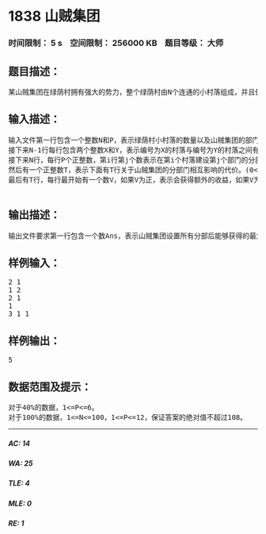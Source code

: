 # 1838 山贼集团   
### 时间限制： 5 s&nbsp;&nbsp;&nbsp;&nbsp;空间限制： 256000 KB&nbsp;&nbsp;&nbsp;&nbsp;题目等级： 大师  
## 题目描述：  

<pre>
某山贼集团在绿荫村拥有强大的势力，整个绿荫村由N个连通的小村落组成，并且保证对于每两个小村落有且仅有一条简单路径相连。小村落用阿拉伯数字编号为1,2,3,4,…,n，山贼集团的总部设在编号为1的小村落中。山贼集团除了老大坐镇总部以外，其他的P个部门希望在村落的其他地方建立分部。P个分部可以在同一个小村落中建设，也可以分别建设在不同的小村落中。每个分部到总部的路径称为这个部门的管辖范围，于是这P个分部的管辖范围可能重叠，或者完全相同。在不同的村落建设不同的分部需要花费不同的费用。每个部门可能对他的管辖范围内的小村落收取保护费，但是不同的分部如果对同一小村落同时收取保护费，他们之间可能发生矛盾，从而损失一部分的利益，他们也可能相互合作，从而获取更多的利益。现在请你编写一个程序，确定P个分部的位置，使得山贼集团能够获得最大的收益。
</pre>
  
  
## 输入描述：  

<pre>
输入文件第一行包含一个整数N和P，表示绿荫村小村落的数量以及山贼集团的部门数量。
接下来N-1行每行包含两个整数X和Y，表示编号为X的村落与编号为Y的村落之间有一条道路相连。(1<=X,Y<=N)
接下来N行，每行P个正整数，第i行第j个数表示在第i个村落建设第j个部门的分部的花费Aij。
然后有一个正整数T，表示下面有T行关于山贼集团的分部门相互影响的代价。(0<=T<=2p)
最后有T行，每行最开始有一个数V，如果V为正，表示会获得额外的收益，如果V为负，则表示会损失一定的收益。然后有一个正整数C，表示本描述涉及的分部的数量，接下来有C个数，Xi，为分部门的编号(Xi不能相同)。表示如果C个分部Xi同时管辖某个小村落（可能同时存在其他分部也管辖这个小村落），可能获得的额外收益或者损失的收益为的|V|。T行中可能存在一些相同的Xi集合，表示同时存在几种收益或者损失。
 
</pre>
  
  
## 输出描述：  

<pre>
输出文件要求第一行包含一个数Ans，表示山贼集团设置所有分部后能够获得的最大收益。
</pre>
  
  
## 样例输入：  

<pre>
2 1
1 2
2 1
1
3 1 1
</pre>
  
  
## 样例输出：  

<pre>
5
</pre>
  
  
## 数据范围及提示：  

<pre>
对于40%的数据，1<=P<=6。
对于100%的数据，1<=N<=100，1<=P<=12，保证答案的绝对值不超过108。
</pre>
  
  
***  

##### AC: 14  
##### WA: 25  
##### TLE: 4  
##### MLE: 0  
##### RE: 1  
